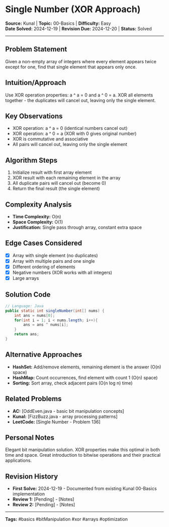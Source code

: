 # Single Number (XOR Approach)

**Source:** Kunal | **Topic:** 00-Basics | **Difficulty:** Easy  
**Date Solved:** 2024-12-19 | **Revision Due:** 2024-12-20 | **Status:** Solved

---

## Problem Statement
Given a non-empty array of integers where every element appears twice except for one, find that single element that appears only once.

## Intuition/Approach
Use XOR operation properties: a ^ a = 0 and a ^ 0 = a. XOR all elements together - the duplicates will cancel out, leaving only the single element.

## Key Observations
- XOR operation: a ^ a = 0 (identical numbers cancel out)
- XOR operation: a ^ 0 = a (XOR with 0 gives original number)  
- XOR is commutative and associative
- All pairs will cancel out, leaving only the single element

## Algorithm Steps
1. Initialize result with first array element
2. XOR result with each remaining element in the array
3. All duplicate pairs will cancel out (become 0)
4. Return the final result (the single element)

## Complexity Analysis
- **Time Complexity:** O(n)
- **Space Complexity:** O(1)
- **Justification:** Single pass through array, constant extra space

## Edge Cases Considered
- [x] Array with single element (no duplicates)
- [x] Array with multiple pairs and one single
- [x] Different ordering of elements
- [x] Negative numbers (XOR works with all integers)
- [x] Large arrays

## Solution Code

```java
// Language: Java
public static int singleNumber(int[] nums) {
    int ans = nums[0];
    for(int i = 1; i < nums.length; i++){
        ans = ans ^ nums[i];
    }
    return ans;
}
```

## Alternative Approaches
- **HashSet:** Add/remove elements, remaining element is the answer (O(n) space)
- **HashMap:** Count occurrences, find element with count 1 (O(n) space)
- **Sorting:** Sort array, check adjacent pairs (O(n log n) time)

## Related Problems
- **AC:** [OddEven.java - basic bit manipulation concepts]
- **Kunal:** [FizzBuzz.java - array processing patterns]
- **LeetCode:** [Single Number - Problem 136]

## Personal Notes
Elegant bit manipulation solution. XOR properties make this optimal in both time and space. Great introduction to bitwise operations and their practical applications.

## Revision History
- **First Solve:** 2024-12-19 - Documented from existing Kunal 00-Basics implementation
- **Review 1:** [Pending] - [Notes]
- **Review 2:** [Pending] - [Notes]

---
**Tags:** #basics #bitManipulation #xor #arrays #optimization 